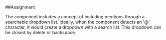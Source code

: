 ##Assignment

The component includes a concept of including mentions through a searchable dropdown list. Ideally, when the component detects an '@' character, it would create a dropdown with a search list. This dropdown can be closed by delete or backspace.
